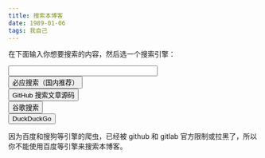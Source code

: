 ```yaml
---
title: 搜索本博客
date: 1989-01-06
tags: 我自己
---
```


在下面输入你想要搜索的内容，然后选一个搜索引擎：  

<input type="text" id="inputsearch" style="width: 300px">
<br>
<button onclick="GoSearch('bing')">必应搜索（国内推荐）</button>
<br>
<button onclick="GoSearch('github')">GitHub 搜索文章源码</button>
<br>
<button onclick="GoSearch('google')">谷歌搜索</button>
<br>
<button onclick="GoSearch('duck')">DuckDuckGo</button>
<br>

因为百度和搜狗等引擎的爬虫，已经被 github 和 gitlab 官方限制或拉黑了，所以你不能使用百度等引擎来搜索本博客。  
